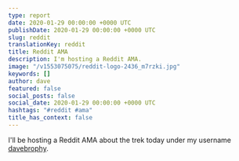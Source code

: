 ```yaml
---
type: report
date: 2020-01-29 00:00:00 +0000 UTC
publishDate: 2020-01-29 00:00:00 +0000 UTC
slug: reddit
translationKey: reddit
title: Reddit AMA
description: I'm hosting a Reddit AMA.
image: "/v1553075075/reddit-logo-2436_m7rzki.jpg"
keywords: []
author: dave
featured: false
social_posts: false
social_date: 2020-01-29 00:00:00 +0000 UTC
hashtags: "#reddit #ama"
title_has_context: false
---
```


I'll be hosting a Reddit AMA about the trek today under my username <a href="https://www.reddit.com/user/davebrophy" target="_blank">davebrophy</a>.